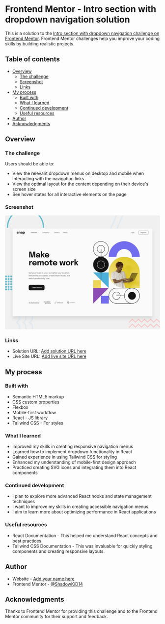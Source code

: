 # Frontend Mentor - Intro section with dropdown navigation solution

This is a solution to the [Intro section with dropdown navigation challenge on Frontend Mentor](https://www.frontendmentor.io/challenges/intro-section-with-dropdown-navigation-ryaPetHE5). Frontend Mentor challenges help you improve your coding skills by building realistic projects. 

## Table of contents

- [Overview](#overview)
  - [The challenge](#the-challenge)
  - [Screenshot](#screenshot)
  - [Links](#links)
- [My process](#my-process)
  - [Built with](#built-with)
  - [What I learned](#what-i-learned)
  - [Continued development](#continued-development)
  - [Useful resources](#useful-resources)
- [Author](#author)
- [Acknowledgments](#acknowledgments)

## Overview

### The challenge

Users should be able to:

- View the relevant dropdown menus on desktop and mobile when interacting with the navigation links
- View the optimal layout for the content depending on their device's screen size
- See hover states for all interactive elements on the page

### Screenshot

![](./public/images/desktop-preview.jpg)


### Links

- Solution URL: [Add solution URL here](https://your-solution-url.com)
- Live Site URL: [Add live site URL here](https://your-live-site-url.com)

## My process

### Built with

- Semantic HTML5 markup
- CSS custom properties
- Flexbox
- Mobile-first workflow
- React - JS library
- Tailwind CSS - For styles

### What I learned
- Improved my skills in creating responsive navigation menus
- Learned how to implement dropdown functionality in React
- Gained experience in using Tailwind CSS for styling
- Enhanced my understanding of mobile-first design approach
- Practiced creating SVG icons and integrating them into React components

### Continued development
- I plan to explore more advanced React hooks and state management techniques
- I want to improve my skills in creating accessible navigation menus
- I aim to learn more about optimizing performance in React applications

### Useful resources
- React Documentation - This helped me understand React concepts and best practices.
- Tailwind CSS Documentation - This was invaluable for quickly styling components and creating responsive layouts.


## Author

- Website - [Add your name here](https://www.your-site.com)
- Frontend Mentor - [@ShadowKiD14](https://www.frontendmentor.io/profile/ShadowKiD14)


## Acknowledgments

Thanks to Frontend Mentor for providing this challenge and to the Frontend Mentor community for their support and feedback.